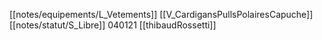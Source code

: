 [[notes/equipements/L_Vetements]] [[V_CardigansPullsPolairesCapuche]] [[notes/statut/S_Libre]]
040121 [[thibaudRossetti]]
